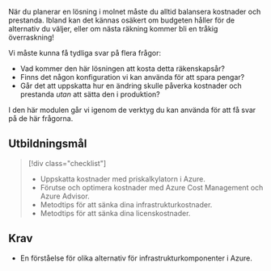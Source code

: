 När du planerar en lösning i molnet måste du alltid balansera kostnader och prestanda. Ibland kan det kännas osäkert om budgeten håller för de alternativ du väljer, eller om nästa räkning kommer bli en tråkig överraskning!

Vi måste kunna få tydliga svar på flera frågor:

- Vad kommer den här lösningen att kosta detta räkenskapsår? 
- Finns det någon konfiguration vi kan använda för att spara pengar? 
- Går det att uppskatta hur en ändring skulle påverka kostnader och prestanda _utan_ att sätta den i produktion?

I den här modulen går vi igenom de verktyg du kan använda för att få svar på de här frågorna.

## <a name="learning-objectives"></a>Utbildningsmål
> [!div class="checklist"]
> * Uppskatta kostnader med priskalkylatorn i Azure.
> * Förutse och optimera kostnader med Azure Cost Management och Azure Advisor.
> * Metodtips för att sänka dina infrastrukturkostnader.
> * Metodtips för att sänka dina licenskostnader.

## <a name="prerequisite"></a>Krav 
- En förståelse för olika alternativ för infrastrukturkomponenter i Azure. 
